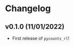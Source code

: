 # Changelog

<!--next-version-placeholder-->

## v0.1.0 (11/01/2022)

- First release of `pycounts_rl`!